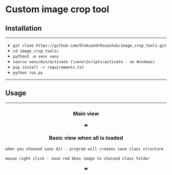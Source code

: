 # Custom image crop tool

## Installation

----

- `git clone https://github.com/OleksandrKozachuk/image_crop_tools.git`
- `cd image_crop_tools/`
- `python3 -m venv venv`
- `source venv/bin/activate (\venv\Scripts\activate - on Windows)`
- `pip install -r requirements.txt`
- `python run.py`

----

## Usage

----
### <div align="center">Main view</div>
<div align="center">
   <img src="https://github.com/OleksandrKozachuk/image_crop_tools/blob/master/data/src_imgs/main_window.png" width="2%"/>
</div>

### <div align="center">Basic view when all is loaded</div>
```
when you choosed save dir - program will creates save class structure
```
```
mouse right click - save red bbox image to chossed class folder
```

<div align="center">
   <img src="https://github.com/OleksandrKozachuk/image_crop_tools/blob/master/data/src_imgs/basic_view.png" width="2%"/>
</div>
